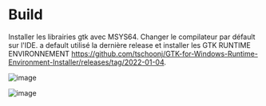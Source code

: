 # Build

Installer les librairies gtk avec MSYS64. Changer le compilateur par défault sur l'IDE.
a default utilisé la dernière release et installer les GTK RUNTIME ENVIRONNEMENT https://github.com/tschoonj/GTK-for-Windows-Runtime-Environment-Installer/releases/tag/2022-01-04.



![image](https://github.com/Melv1no/ImageProcessingProject/assets/66535418/6bfb0410-582c-44ed-b9fb-31d1d9335752)

![image](https://github.com/Melv1no/ImageProcessingProject/assets/66535418/a255daae-ff8e-4086-813f-06a29b94227d)

